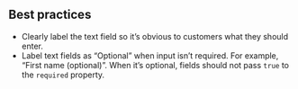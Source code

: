 ## Best practices

- Clearly label the text field so it’s obvious to customers what they should enter.
- Label text fields as “Optional” when input isn’t required. For example, “First name (optional)”. When it’s optional, fields should not pass `true` to the `required` property.
